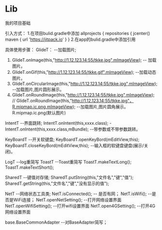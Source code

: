 # Lib
我的项目基础

引入方式：
1.在项目bulid.gradle中添加
allprojects {
repositories {
    jcenter()
    maven { url 'https://jitpack.io' }
}
2.在app的bulid.gradle中添加引用  


具体使用步骤：
GlideT：  --加载图片;
1. GlideT.onImage(this,"http://1.12.123.14:55/tkke.jpg",mImageView); -- 加载图片。
2. GlideT.onGif(this,"http://1.12.123.14:55/tkke.gif",mImageView);  --加载动态图片。
3. GlideT.onCircularImage(this,"http://1.12.123.14:55/tkke.jpg",mImageView);  --加载图片,图片圆形展示。
4. GlideT.onRoundImage(this,"http://1.12.123.14:55/tkke.jpg",mImageView); // GlideT.onRoundImage(this,"http://1.12.123.14:55/tkke.jpg"，R.mipmap.ic.png,mImageView); --加载图片,图片圆角展示。R.mipmap.ic.png(默认图片)

IntentT   --界面跳转;
IntentT.onIntent(this,xxxx.class); -IntentT.onIntent(this,xxxx.class,mBundle); --带参数或不带参数跳转。

KeyBoardT --开关软键盘;
KeyBoardT.openKeyBord(mEditView,this);   KeyBoardT.closeKeyBord(mEditView,this);   --输入框的软键盘键盘(展示/关闭)。

LogT --log重简写
ToastT --Toast重简写
ToastT.makeTextLong(); ToastT.makeTextShort();

SharedT --键值对存储;
SharedT.putString(this,"文件名","键","值");
SharedT.getString(this,"文件名","键","没有显示的值");

NetT --网络状态工具类;
NetT.isConnected();     -- 是否有网；
NetT.isWifi();          --是否是WiFi连接；
NetT.openNetSetting();  --打开网络设置界面
NetT.openWifiSetting();  --打开wifi设置界面
NetT.open4GSetting();  --打开4G网络设置界面

base.BaseCommonAdapter --对BaseAdapter简写；

